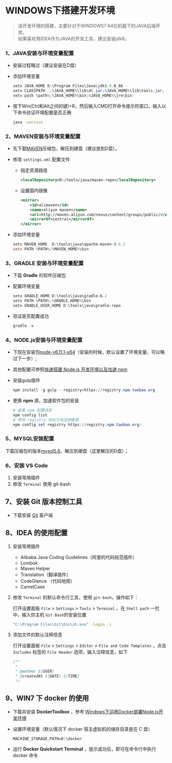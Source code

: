 # WINDOWS下搭建开发环境

>该开发环境的搭建，主要针对于WINDOWS7 64位机器下的JAVA后端开发。<br>
>如果喜欢用IDEA作为JAVA的开发工具，建议安装jdk8。

### 1、JAVA安装与环境变量配置

* 安装过程略过（建议安装在D盘）

* 添加环境变量

    ```powershell
    setx JAVA_HOME D:\Program Files\Java\jdk1.8.0_66
    setx CLASSPATH .;%JAVA_HOME%\lib\dt.jar;%JAVA_HOME%\lib\tools.jar;
    setx path %path%;%JAVA_HOME%\bin;%JAVA_HOME%\jre\bin
    ```

* 按下Win(Ctrl和Alt之间的键)+R，然后输入CMD打开命令提示符窗口，输入以下命令验证环境配置是否正确

    ```bash
    java -version
    ```

### 2、MAVEN安装与环境变量配置

* 先下载[MAVEN](http://maven.apache.org/download.cgi)压缩包，解压到硬盘（建议放到D盘）。

* 修改 `settings.xml` 配置文件

  * 指定资源路径

    ```xml
    <localRepository>D:/tools/java/maven-repo</localRepository>
    ```

  * 设置国内镜像

    ```xml
    <mirror>
        <id>alimaven</id>
        <name>aliyun maven</name>
        <url>http://maven.aliyun.com/nexus/content/groups/public/</url>
        <mirrorOf>central</mirrorOf>
    </mirror>
    ```

* 添加环境变量

    ```powershell
    setx MAVEN_HOME  D:\tools\java\apache-maven-3.6.3
    setx PATH %PATH%;%MAVEN_HOME%\bin
    ```

### 3、GRADLE 安装与环境变量配置

* 下载 <a herf="https://gradle.org/releases/" target="_blank">**Gradle**</a> 的软件压缩包

* 配置环境变量

    ```powershell
    setx GRADLE_HOME D:\tools\java\gradle-6.2 
    setx PATH %PATH%;%GRADLE_HOME%\bin
    setx GRADLE_USER_HOME D:\tools\java\gradle-repo
    ```

* 验证是否配置成功
  
  ```powershell
  gradle -v
  ```

### 4、NODE.js安装与环境变量配置

* 下现在安装包[node-v6.11.1-x64](https://nodejs.org/dist/v6.11.1/node-v6.11.1-x64.msi)（安装的时候，默认设置了环境变量，可以略过下一步）;
* 其他配置可参照[快速搭建 Node.js 开发环境以及加速 npm](https://cnodejs.org/topic/5338c5db7cbade005b023c98)

* 安装gulp插件

  ```powershell
  npm install -g gulp --registry=https://registry.npm.taobao.org
  ```

* 更换 **npm** 源，加速软件包的安装

  ```powershell
  # 查看 npm 配置信息
  npm config list
  # 修改 registry 地址为淘宝镜像源
  npm config set registry https://registry.npm.taobao.org/
  ```

### 5、MYSQL安装配置

下载压缩包的版本[mysql5.6]()，解压到硬盘（这里解压的D盘）；

### 6、安装 VS Code

1. 安装常用插件
2. 修改 `Terminal` 使用 git-bash

## 7、安装 Git 版本控制工具

* 下载安装 [Git](https://git-scm.com/download/win) 客户端

## 8、IDEA 的使用配置

1. 安装常用插件

   * Alibaba Java Coding Guidelines（阿里的代码规范插件）
   * Lombok
   * Maven Helper
   * Translation（翻译插件）
   * CodeGlance （代码地图）
   * CamelCase

2. 修改 `Terminal` 的默认命令行工具，使用 `git-bash`，操作如下：

   打开设置面板 `File` > `Settings` > `Tools` > `Terminal` ，在 `Shell path` 一栏中，输入你主机 `Git Bash`的安装位置 

   ```bash
   "C:\Program Files\Git\bin\sh.exe" -login -i
   ```

3. 添加文件的默认注释信息

   打开设置面板 `File` > `Settings` > `Editor` > `File and Code Templates` ，点击 `Includes` 标签的 `File Header` 选项，输入注释信息，如下

   ```java
   /**
    * 
    * @author ${USER}
    * @createdAt ${DATE} ${TIME}
    */
   ```

   

## 9、WIN7 下 docker 的使用

* 下载并安装 **DockerToolbox** ，参考 [Windows下运用Docker部署Node.js开发环境](https://segmentfault.com/a/1190000007955073)

* 设置环境变量（默认情况下 docker 宿主虚拟机的储存目录是在 C 盘）

  `MACHINE_STORAGE_PATH=D:\docker`

* 运行 **Docker Quickstart Terminal** ，提示成功后，即可在命令行中执行 docker 命令